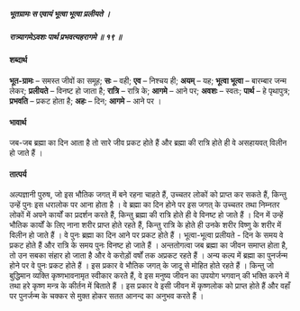 ##### भूतग्रामः स एवायं भूत्वा भूत्वा प्रलीयते ।
##### रात्र्यागमेऽवशः पार्थ प्रभवत्यहरागमे ॥ १९ ॥

#### शब्दार्थ

**भूत-ग्रामः** – समस्त जीवों का समूह; **सः** – वही; **एव** – निश्चय ही; **अयम्** – यह; **भूत्वा भूत्वा** – बारम्बार जन्म लेकर; **प्रलीयते** – विनष्ट हो जाता है; **रात्रि** – रात्रि के; **आगमे** – आने पर; **अवशः** – स्वतः; **पार्थ** – हे पृथापुत्र; **प्रभवति** – प्रकट होता है; **अहः** – दिन; **आगमे** – आने पर ।

#### भावार्थ

जब-जब ब्रह्मा का दिन आता है तो सारे जीव प्रकट होते हैं और ब्रह्मा की रात्रि होते ही वे असहायवत् विलीन हो जाते हैं ।

#### तात्पर्य

अल्पज्ञानी पुरुष, जो इस भौतिक जगत् में बने रहना चाहते हैं, उच्चतर लोकों को प्राप्त कर सकते हैं, किन्तु उन्हें पुनः इस धरालोक पर आना होता है । वे ब्रह्मा का दिन होने पर इस जगत् के उच्चतर तथा निम्नतर लोकों में अपने कार्यों का प्रदर्शन करते हैं, किन्तु ब्रह्मा की रात्रि होते ही वे विनष्ट हो जाते हैं । दिन में उन्हें भौतिक कार्यों के लिए नाना शरीर प्राप्त होते रहते हैं, किन्तु रात्रि के होते ही उनके शरीर विष्णु के शरीर में विलीन हो जाते हैं । वे पुनः ब्रह्मा का दिन आने पर प्रकट होते हैं । भूत्वा-भूत्वा प्रलीयते - दिन के समय वे प्रकट होते हैं और रात्रि के समय पुनः विनष्ट हो जाते हैं । अन्ततोगत्वा जब ब्रह्मा का जीवन समाप्त होता है, तो उन सबका संहार हो जाता है और वे करोड़ों वर्षों तक अप्रकट रहते हैं । अन्य कल्प में ब्रह्मा का पुनर्जन्म होने पर वे पुनः प्रकट होते हैं । इस प्रकार वे भौतिक जगत् के जादू से मोहित होते रहते हैं । किन्तु जो बुद्धिमान व्यक्ति कृष्णभावनामृत स्वीकार करते हैं, वे इस मनुष्य जीवन का उपयोग भगवान् की भक्ति करने में तथा हरे कृष्ण मन्त्र के कीर्तन में बिताते हैं । इस प्रकार वे इसी जीवन में कृष्णलोक को प्राप्त होते हैं और वहाँ पर पुनर्जन्म के चक्कर से मुक्त होकर सतत आनन्द का अनुभव करते हैं ।